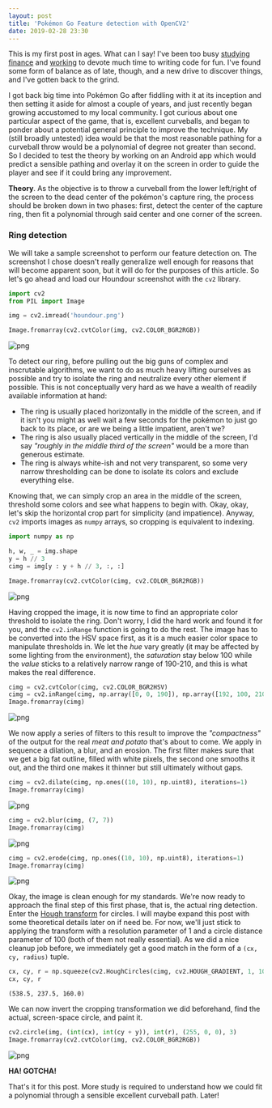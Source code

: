 ```yaml
---
layout: post
title: 'Pokémon Go Feature detection with OpenCV2'
date: 2019-02-28 23:30
---
```


This is my first post in ages. What can I say! I've been too busy <a href="http://veeenu.github.io/thesis-msc.pdf" target="_blank">studying finance</a> and <a href="http://veeenu.github.io/cv.pdf" target="_blank">working</a> to devote much time to writing code for fun. I've found some form of balance as of late, though, and a new drive to discover things, and I've gotten back to the grind.

I got back big time into Pokémon Go after fiddling with it at its inception and then setting it aside for almost a couple of years, and just recently began growing accustomed to my local community. I got curious about one particular aspect of the game, that is, excellent curveballs, and began to ponder about a potential general principle to improve the technique. My (still broadly untested) idea would be that the most reasonable pathing for a curveball throw would be a polynomial of degree not greater than second. So I decided to test the theory by working on an Android app which would predict a sensible pathing and overlay it on the screen in order to guide the player and see if it could bring any improvement.

**Theory**. As the objective is to throw a curveball from the lower left/right of the screen to the dead center of the pokémon's capture ring, the process should be broken down in two phases: first, detect the center of the capture ring, then fit a polynomial through said center and one corner of the screen.

### Ring detection

We will take a sample screenshot to perform our feature detection on. The screenshot I chose doesn't really generalize well enough for reasons that will become apparent soon, but it will do for the purposes of this article. So let's go ahead and load our Houndour screenshot with the `cv2` library.


```python
import cv2
from PIL import Image

img = cv2.imread('houndour.png')

Image.fromarray(cv2.cvtColor(img, cv2.COLOR_BGR2RGB))
```




![png](/data/2019-02-28-pokemon-go-feature-detection-i_files/2019-02-28-pokemon-go-feature-detection-i_2_0.png)



To detect our ring, before pulling out the big guns of complex and inscrutable algorithms, we want to do as much heavy lifting ourselves as possible and try to isolate the ring and neutralize every other element if possible. This is not conceptually very hard as we have a wealth of readily available information at hand:

- The ring is usually placed horizontally in the middle of the screen, and if it isn't you might as well wait a few seconds for the pokémon to just go back to its place, or are we being a little impatient, aren't we?
- The ring is also usually placed vertically in the middle of the screen, I'd say *"roughly in the middle third of the screen"* would be a more than generous estimate.
- The ring is always white-ish and not very transparent, so some very narrow thresholding can be done to isolate its colors and exclude everything else.

Knowing that, we can simply crop an area in the middle of the screen, threshold some colors and see what happens to begin with. Okay, okay, let's skip the horizontal crop part for simplicity (and impatience). Anyway, `cv2` imports images as `numpy` arrays, so cropping is equivalent to indexing.


```python
import numpy as np

h, w, _ = img.shape
y = h // 3
cimg = img[y : y + h // 3, :, :]

Image.fromarray(cv2.cvtColor(cimg, cv2.COLOR_BGR2RGB))
```




![png](/data/2019-02-28-pokemon-go-feature-detection-i_files/2019-02-28-pokemon-go-feature-detection-i_4_0.png)



Having cropped the image, it is now time to find an appropriate color threshold to isolate the ring. Don't worry, I did the hard work and found it for you, and the `cv2.inRange` function is going to do the rest. The image has to be converted into the HSV space first, as it is a much easier color space to manipulate thresholds in. We let the *hue* vary greatly (it may be affected by some lighting from the environment), the *saturation* stay below 100 while the *value* sticks to a relatively narrow range of 190-210, and this is what makes the real difference.


```python
cimg = cv2.cvtColor(cimg, cv2.COLOR_BGR2HSV)
cimg = cv2.inRange(cimg, np.array([0, 0, 190]), np.array([192, 100, 210]))
Image.fromarray(cimg)
```




![png](/data/2019-02-28-pokemon-go-feature-detection-i_files/2019-02-28-pokemon-go-feature-detection-i_6_0.png)



We now apply a series of filters to this result to improve the *"compactness"* of the output for the real *meat and potato* that's about to come. We apply in sequence a dilation, a blur, and an erosion. The first filter makes sure that we get a big fat outline, filled with white pixels, the second one smooths it out, and the third one makes it thinner but still ultimately without gaps.


```python
cimg = cv2.dilate(cimg, np.ones((10, 10), np.uint8), iterations=1)
Image.fromarray(cimg)
```




![png](/data/2019-02-28-pokemon-go-feature-detection-i_files/2019-02-28-pokemon-go-feature-detection-i_8_0.png)




```python
cimg = cv2.blur(cimg, (7, 7))
Image.fromarray(cimg)
```




![png](/data/2019-02-28-pokemon-go-feature-detection-i_files/2019-02-28-pokemon-go-feature-detection-i_9_0.png)




```python
cimg = cv2.erode(cimg, np.ones((10, 10), np.uint8), iterations=1)
Image.fromarray(cimg)
```




![png](/data/2019-02-28-pokemon-go-feature-detection-i_files/2019-02-28-pokemon-go-feature-detection-i_10_0.png)



Okay, the image is clean enough for my standards. We're now ready to approach the final step of this first phase, that is, the actual ring detection. Enter the <a href="https://en.wikipedia.org/wiki/Hough_transform" target="_blank">Hough transform</a> for circles. I will maybe expand this post with some theoretical details later on if need be. For now, we'll just stick to applying the transform with a resolution parameter of 1 and a circle distance parameter of 100 (both of them not really essential). As we did a nice cleanup job before, we immediately get a good match in the form of a `(cx, cy, radius)` tuple.


```python
cx, cy, r = np.squeeze(cv2.HoughCircles(cimg, cv2.HOUGH_GRADIENT, 1, 100))
cx, cy, r
```




    (538.5, 237.5, 160.0)



We can now invert the cropping transformation we did beforehand, find the actual, screen-space circle, and paint it.


```python
cv2.circle(img, (int(cx), int(cy + y)), int(r), (255, 0, 0), 3)
Image.fromarray(cv2.cvtColor(img, cv2.COLOR_BGR2RGB))
```




![png](/data/2019-02-28-pokemon-go-feature-detection-i_files/2019-02-28-pokemon-go-feature-detection-i_14_0.png)



**HA! GOTCHA!**

That's it for this post. More study is required to understand how we could fit a polynomial through a sensible excellent curveball path. Later!

